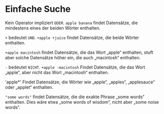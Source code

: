 # Einfache Suche

Kein Operator impliziert `ODER`. `apple banana` findet Datensätze, die mindestens eines der beiden Wörter enthalten.

`+` bedeutet `UND`. `+apple +juice` findet Datensätze, die beide Wörter enthalten.

`+apple macintosh` findet Datensätze, die das Wort „apple“ enthalten, stuft aber solche Datensätze höher ein, die auch „macintosh“ enthalten.

`-` bedeutet `NICHT`. `+apple -macintosh` Findet Datensätze, die das Wort „apple“, aber nicht das Wort „macintosh“ enthalten.

'apple*' Findet Datensätze, die Wörter wie „apple“, „apples“, „applesauce“ oder „applet“ enthalten.

`"some words"` findet Datensätze, die die exakte Phrase „some words“ enthalten. Dies wäre etwa „some words of wisdom“, nicht aber „some noise words“.
